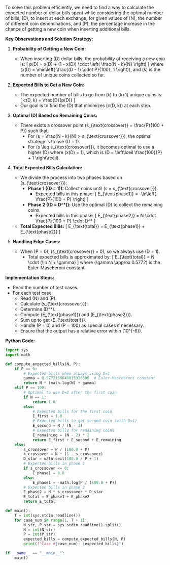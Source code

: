 To solve this problem efficiently, we need to find a way to calculate the expected number of dollar bills spent while considering the optimal number of bills, \(D\), to insert at each exchange, for given values of \(N\), the number of different coin denominations, and \(P\), the percentage increase in the chance of getting a new coin when inserting additional bills.

**Key Observations and Solution Strategy:**

1. **Probability of Getting a New Coin:**
   - When inserting \(D\) dollar bills, the probability of receiving a new coin is:
     \[
     p(D) = x(D) + (1 - x(D)) \cdot \left( \frac{N - k}{N} \right)
     \]
     where \(x(D) = \min\left( \frac{(D - 1) \cdot P}{100}, 1 \right)\), and \(k\) is the number of unique coins collected so far.

2. **Expected Bills to Get a New Coin:**
   - The expected number of bills to go from \(k\) to \(k+1\) unique coins is:
     \[
     c(D, k) = \frac{D}{p(D)}
     \]
   - Our goal is to find the \(D\) that minimizes \(c(D, k)\) at each step.

3. **Optimal \(D\) Based on Remaining Coins:**
   - There exists a crossover point \(s_{\text{crossover}} = \frac{P}{100 + P}\) such that:
     - For \(s = \frac{N - k}{N} > s_{\text{crossover}}\), the optimal strategy is to use \(D = 1\).
     - For \(s \leq s_{\text{crossover}}\), it becomes optimal to use a higher \(D\) where \(x(D) = 1\), which is \(D = \left\lceil \frac{100}{P} + 1 \right\rceil\).

4. **Total Expected Bills Calculation:**
   - We divide the process into two phases based on \(s_{\text{crossover}}\):
     - **Phase 1 (\(D = 1\)):** Collect coins until \(s = s_{\text{crossover}}\).
       - Expected bills in this phase:
         \[
         E_{\text{phase1}} = -\ln\left( \frac{P}{100 + P} \right)
         \]
     - **Phase 2 (\(D = D^*\)):** Use the optimal \(D\) to collect the remaining coins.
       - Expected bills in this phase:
         \[
         E_{\text{phase2}} = N \cdot \frac{P}{100 + P} \cdot D^*
         \]
   - **Total Expected Bills:**
     \[
     E_{\text{total}} = E_{\text{phase1}} + E_{\text{phase2}}
     \]

5. **Handling Edge Cases:**
   - When \(P = 0\), \(s_{\text{crossover}} = 0\), so we always use \(D = 1\).
     - Total expected bills is approximated by:
       \[
       E_{\text{total}} = N \cdot (\ln N + \gamma)
       \]
     where \(\gamma \approx 0.5772\) is the Euler-Mascheroni constant.

**Implementation Steps:**

- Read the number of test cases.
- For each test case:
  - Read \(N\) and \(P\).
  - Calculate \(s_{\text{crossover}}\).
  - Determine \(D^*\).
  - Compute \(E_{\text{phase1}}\) and \(E_{\text{phase2}}\).
  - Sum up to get \(E_{\text{total}}\).
  - Handle \(P = 0\) and \(P = 100\) as special cases if necessary.
  - Ensure that the output has a relative error within \(10^{-6}\).

**Python Code:**

```python
import sys
import math

def compute_expected_bills(N, P):
    if P == 0:
        # Expected bills when always using D=1
        gamma = 0.5772156649015328606  # Euler-Mascheroni constant
        return N * (math.log(N) + gamma)
    elif P == 100:
        # Optimal to use D=2 after the first coin
        if N == 1:
            return 1.0
        else:
            # Expected bills for the first coin
            E_first = 1.0
            # Expected bills to get second coin (with D=1)
            E_second = N / (N - 1)
            # Expected bills for remaining coins
            E_remaining = (N - 2) * 2
            return E_first + E_second + E_remaining
    else:
        s_crossover = P / (100.0 + P)
        k_crossover = N * (1 - s_crossover)
        D_star = math.ceil(100.0 / P + 1)
        # Expected bills in phase 1
        if s_crossover <= 0:
            E_phase1 = 0.0
        else:
            E_phase1 = -math.log(P / (100.0 + P))
        # Expected bills in phase 2
        E_phase2 = N * s_crossover * D_star
        E_total = E_phase1 + E_phase2
        return E_total

def main():
    T = int(sys.stdin.readline())
    for case_num in range(1, T + 1):
        N_str, P_str = sys.stdin.readline().split()
        N = int(N_str)
        P = int(P_str)
        expected_bills = compute_expected_bills(N, P)
        print(f"Case #{case_num}: {expected_bills}")

if __name__ == "__main__":
    main()
```